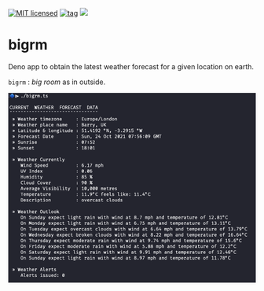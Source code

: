 [![MIT licensed](https://img.shields.io/badge/license-MIT-blue.svg)](https://raw.githubusercontent.com/hyperium/hyper/master/LICENSE)
[![tag](https://img.shields.io/github/v/release/wiremoons/bigrm.svg)](https://github.com/wiremoons/bigrm/releases)
[![](https://img.shields.io/badge/deno-v1.13.2-green.svg)](https://github.com/denoland/deno)

# bigrm

Deno app to obtain the latest weather forecast for a given location on earth.

`bigrm` : _big room_ as in outside.

![bigrm.ts screenshot](images/screen1.png)
